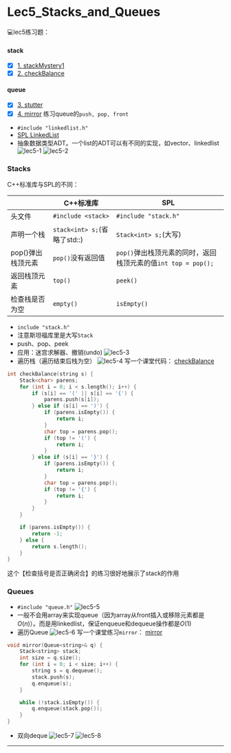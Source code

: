 # Lec5_Stacks_and_Queues
💻lec5练习题：
#### stack
- [x] [1. stackMystery1](https://www.codestepbystep.com/problem/view/cpp/collections/stackqueue/stackMystery1)
- [x] [2. checkBalance](https://www.codestepbystep.com/problem/view/cpp/collections/stackqueue/checkBalance)
#### queue
- [x] [3. stutter](https://www.codestepbystep.com/problem/view/cpp/collections/stackqueue/stutter)
- [x] [4. mirror](https://www.codestepbystep.com/problem/view/cpp/collections/stackqueue/mirror) 练习queue的`push, pop, front`

- `#include "linkedlist.h"`
- [SPL LinkedList](http://www.martinstepp.com/cppdoc/LinkedList-class.html)
- 抽象数据类型ADT。一个list的ADT可以有不同的实现，如vector、linkedlist
![lec5-1](images/lec5-1.png)
![lec5-2](images/lec5-2.png)
### Stacks
C++标准库与SPL的不同：

| | C++标准库 | SPL |
| --- | --- | --- |
| 头文件 | `#include <stack>` | `#include "stack.h"` |
| 声明一个栈 | `stack<int> s;`(省略了std::) | `Stack<int> s;`(大写) |
| pop()弹出栈顶元素 | `pop()`没有返回值 | `pop()`弹出栈顶元素的同时，返回栈顶元素的值`int top = pop();` |
| 返回栈顶元素 | `top()` | `peek()` |
| 检查栈是否为空 | `empty()` | `isEmpty()`


- `include "stack.h"`
- 注意斯坦福库里是大写`Stack`
- push、pop、peek
- 应用：迷宫求解器、撤销(undo)
![lec5-3](images/lec5-3.png)
- 遍历栈（遍历结束后栈为空）
![lec5-4](images/lec5-4.png)
写一个课堂代码：
[checkBalance](https://codestepbystep.com/r/problem/view/cpp/splcollections/stackqueue/checkBalance)
```cpp
int checkBalance(string s) {
    Stack<char> parens;
    for (int i = 0; i < s.length(); i++) {
        if (s[i] == '(' || s[i] == '{') {
            parens.push(s[i]);
        } else if (s[i] == ')') {
            if (parens.isEmpty()) {
                return i;
            }
            char top = parens.pop();
            if (top != '(') {
                return i;
            }
        } else if (s[i] == '}') {
            if (parens.isEmpty()) {
                return i;
            }
            char top = parens.pop();
            if (top != '{') {
                return i;
            }
        }
    }

    if (parens.isEmpty()) {
        return -1;
    } else {
        return s.length();
    }
}
```
这个【检查括号是否正确闭合】的练习很好地展示了stack的作用

### Queues
- `#include "queue.h"`
![lec5-5](images/lec5-5.png)
- 一般不会用array来实现queue（因为array从front插入或移除元素都是$O(n)$）。而是用linkedlist，保证enqueue和dequeue操作都是$O(1)$
- 遍历Queue
![lec5-6](images/lec5-6.png)
写一个课堂练习`mirror`：
[mirror](https://codestepbystep.com/r/problem/view/cpp/splcollections/stackqueue/mirror)
```cpp
void mirror(Queue<string>& q) {
    Stack<string> stack;
    int size = q.size();
    for (int i = 0; i < size; i++) {
        string s = q.dequeue();
        stack.push(s);
        q.enqueue(s);
    }

    while (!stack.isEmpty()) {
        q.enqueue(stack.pop());
    }
}
```

- 双向deque
![lec5-7](images/lec5-7.png)
![lec5-8](images/lec5-8.png)

---

